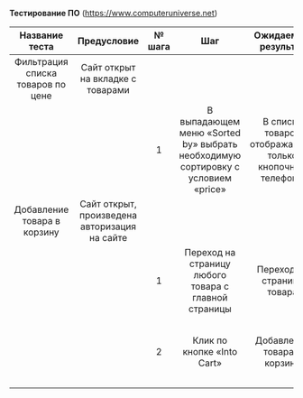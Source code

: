 ﻿**Тестирование ПО** (<https://www.computeruniverse.net>)

|Название теста|Предусловие|№ шага|Шаг|Ожидаемые результат|Фактический результат|Статус|
| :-: | :-: | :-: | :-: | :-: | :-: | :-: |
|Фильтрация списка товаров по цене|Сайт открыт на вкладке с товарами|||||Не пройден|
|||1|В выпадающем меню «Sorted by» выбрать необходимую сортировку с условием «price» |В списке товаров отображаются только кнопочные телефоны|В списке товаров присутствуют смартфоны||
|Добавление товара в корзину|Сайт открыт, произведена авторизация на сайте|||||Пройден|
|||1|Переход на страницу любого товара с главной страницы|Переход на страницу товара|Переход на страницу товара||
|||2|Клик по кнопке «Into Cart»|Добавление товара в корзину|Переход на страницу корзины и добавление товара в корзину||

